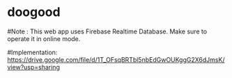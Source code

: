 # doogood
#Note : This web app uses Firebase Realtime Database. Make sure to operate it in online mode.

#Implementation: https://drive.google.com/file/d/1T_OFsqBRTbl5nbEdGwOUKggG2X6dJmsK/view?usp=sharing
